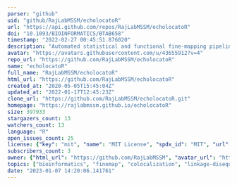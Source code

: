 ```yaml
---
parser: "github"
uid: "github/RajLabMSSM/echolocatoR"
url: "https://api.github.com/repos/RajLabMSSM/echolocatoR"
doi: "10.1093/BIOINFORMATICS/BTAB658"
timestamp: "2022-02-27 00:45:51.876020"
description: "Automated statistical and functional fine-mapping pipeline with extensive API access to datasets."
avatar: "https://avatars.githubusercontent.com/u/43655912?v=4"
repo_url: "https://github.com/RajLabMSSM/echolocatoR"
name: "echolocatoR"
full_name: "RajLabMSSM/echolocatoR"
html_url: "https://github.com/RajLabMSSM/echolocatoR"
created_at: "2020-05-05T15:45:04Z"
updated_at: "2022-01-17T12:45:23Z"
clone_url: "https://github.com/RajLabMSSM/echolocatoR.git"
homepage: "https://rajlabmssm.github.io/echolocatoR"
size: 397933
stargazers_count: 13
watchers_count: 13
language: "R"
open_issues_count: 25
license: {"key": "mit", "name": "MIT License", "spdx_id": "MIT", "url": "https://api.github.com/licenses/mit", "node_id": "MDc6TGljZW5zZTEz"}
subscribers_count: 3
owner: {"html_url": "https://github.com/RajLabMSSM", "avatar_url": "https://avatars.githubusercontent.com/u/43655912?v=4", "login": "RajLabMSSM", "type": "Organization"}
topics: ["bioinformatics", "finemap", "colocalization", "linkage-disequilibrium", "gwas", "qtl", "variant-annotation", "echoverse"]
date: "2023-01-07 14:20:06.141761"
---
```


